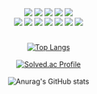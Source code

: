 <div align = "center"> <img src="https://img.shields.io/badge/R-276DC3?style=plastic&logo=R&logoColor=white"> <img src="https://img.shields.io/badge/RStudio-75AADB?style=plastic&logo=RStudio&logoColor=white"> 
<img src="https://img.shields.io/badge/Java-F78C40?style=plastic&logo=OpenJDK&logoColor=white"> <img src="https://img.shields.io/badge/Eclipse-2C2255?style=plastic&logo=Eclipse&logoColor=white"> 
<img src="https://img.shields.io/badge/Python-3776AB?style=plastic&logo=Python&logoColor=white"> <br> <img src="https://img.shields.io/badge/JupyterNotebook-F37626?style=plastic&logo=Jupyter&logoColor=white"> <img src="https://img.shields.io/badge/Selenium-43B02A?style=plastic&logo=Selenium&logoColor=white"> <img src="https://img.shields.io/badge/pandas-150458?style=plastic&logo=pandas&logoColor=white"> <img src="https://img.shields.io/badge/TensroFlow-FF6F00?style=plastic&logo=TensorFlow&logoColor=white"> <img src="https://img.shields.io/badge/PyTorch-EE4C2C?style=plastic&logo=PyTorch&logoColor=white"> <img src="https://img.shields.io/badge/Oracle-F80000?style=plastic&logo=Oracle&logoColor=white"> <img src="https://img.shields.io/badge/Visual Basic Code-007ACC?style=plastic&logo=Visual Basic Code&logoColor=white"> 
<br>
<br>    
  
[![Top Langs](https://github-readme-stats.vercel.app/api/top-langs/?username=GOATHP&hide_progress=false)](https://github.com/anuraghazra/github-readme-stats)  
<br>
[![Solved.ac Profile](http://mazassumnida.wtf/api/v2/generate_badge?boj=mds468)](https://solved.ac/mds468/)
<br>  
![Anurag's GitHub stats](https://github-readme-stats.vercel.app/api?username=GOATHP&show_icons=true&theme=radical)
</div>

